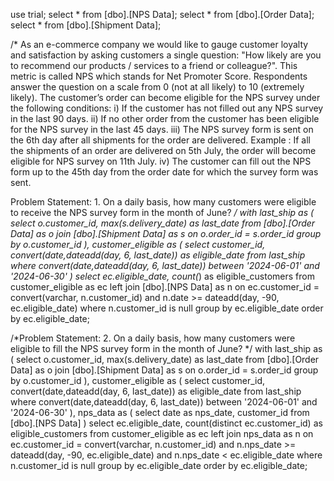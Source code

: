 use trial;
select * from [dbo].[NPS Data];
select * from [dbo].[Order Data];
select * from [dbo].[Shipment Data];

/*
As an e-commerce company we would like to gauge customer loyalty and satisfaction by asking customers a single question:
"How likely are you to recommend our products / services to a friend or colleague?".
This metric is called NPS which stands for Net Promoter Score.
Respondents answer the question on a scale from 0 (not at all likely) to 10 (extremely likely).
The customer’s order can become eligible for the NPS survey under the following conditions:
i) If the customer has not filled out any NPS survey in the last 90 days.
ii) If no other order from the customer has been eligible for the NPS survey in the last 45 days.
iii) The NPS survey form is sent on the 6th day after all shipments for the order are delivered.
     Example : If all the shipments of an order are delivered on 5th July, the order will become eligible for NPS survey on 11th July.
iv) The customer can fill out the NPS form up to the 45th day from the order date for which the survey form was sent.

Problem Statement:
	1. On a daily basis, how many customers were eligible to receive the NPS survey form in the month of June?						*/
with last_ship as (
    select o.customer_id, max(s.delivery_date) as last_date
    from [dbo].[Order Data] as o join [dbo].[Shipment Data] as s on o.order_id = s.order_id
    group by o.customer_id
),
customer_eligible as (
    select customer_id, convert(date,dateadd(day, 6, last_date)) as eligible_date
    from last_ship
    where convert(date,dateadd(day, 6, last_date)) between '2024-06-01' and '2024-06-30'
)
select ec.eligible_date, count(*) as eligible_customers
from customer_eligible as ec 
left join [dbo].[NPS Data] as n on ec.customer_id = convert(varchar, n.customer_id) and n.date >= dateadd(day, -90, ec.eligible_date)
where n.customer_id is null group by ec.eligible_date order by ec.eligible_date;

/*Problem Statement:
	2. On a daily basis, how many customers were eligible to fill the NPS survey form in the month of June?	*/
with last_ship as (
    select o.customer_id, max(s.delivery_date) as last_date
    from [dbo].[Order Data] as o join [dbo].[Shipment Data] as s on o.order_id = s.order_id
    group by o.customer_id
),
customer_eligible as (
    select customer_id, convert(date,dateadd(day, 6, last_date)) as eligible_date
    from last_ship
    where convert(date,dateadd(day, 6, last_date)) between '2024-06-01' and '2024-06-30'
),
nps_data as (
	select  date as nps_date, customer_id
	from [dbo].[NPS Data]
)
select ec.eligible_date, count(distinct ec.customer_id) as eligible_customers
from customer_eligible as ec
left join  nps_data as n on ec.customer_id = convert(varchar, n.customer_id) 
and n.nps_date >= dateadd(day, -90, ec.eligible_date) and n.nps_date < ec.eligible_date
where n.customer_id is null group by ec.eligible_date order by ec.eligible_date;
